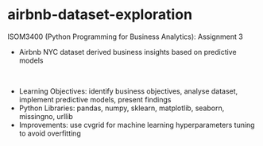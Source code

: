 # airbnb-dataset-exploration

ISOM3400 (Python Programming for Business Analytics): Assignment 3
- Airbnb NYC dataset derived business insights based on predictive models

<br>

- Learning Objectives: identify business objectives, analyse dataset, implement predictive models, present findings
- Python Libraries: pandas, numpy, sklearn, matplotlib, seaborn, missingno, urllib
- Improvements: use cvgrid for machine learning hyperparameters tuning to avoid overfitting
 
